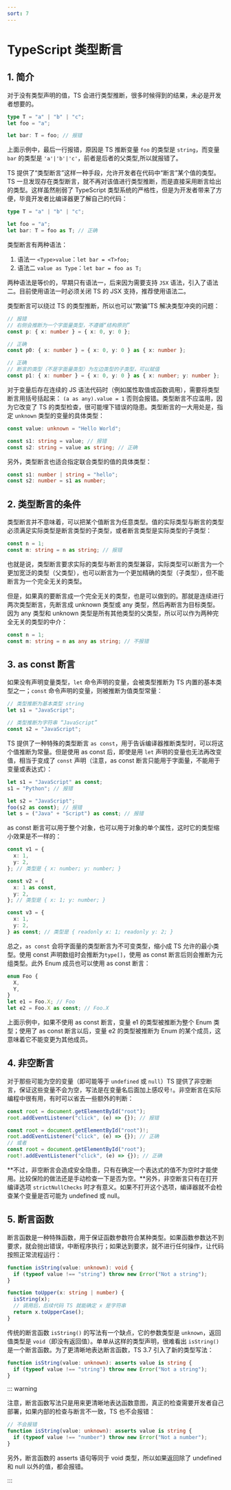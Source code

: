 ```yaml
---
sort: 7
---
```


# TypeScript 类型断言

## 1. 简介

对于没有类型声明的值，TS 会进行类型推断，很多时候得到的结果，未必是开发者想要的。

```ts
type T = "a" | "b" | "c";
let foo = "a";

let bar: T = foo; // 报错
```

上面示例中，最后一行报错，原因是 TS 推断变量 `foo` 的类型是 `string`，而变量 `bar` 的类型是 `'a'|'b'|'c'`，前者是后者的父类型,所以就报错了。

TS 提供了“类型断言”这样一种手段，允许开发者在代码中“断言”某个值的类型。TS 一旦发现存在类型断言，就不再对该值进行类型推断，而是直接采用断言给出的类型。这样虽然削弱了 TypeScript 类型系统的严格性，但是为开发者带来了方便，毕竟开发者比编译器更了解自己的代码：

```ts
type T = "a" | "b" | "c";

let foo = "a";
let bar: T = foo as T; // 正确
```

类型断言有两种语法：

1. 语法一 `<Type>value`：`let bar = <T>foo;`
2. 语法二 `value as Type`：`let bar = foo as T;`

两种语法是等价的，早期只有语法一，后来因为需要支持 `JSX` 语法，引入了语法二。目前使用语法一时必须关闭 TS 的 JSX 支持，推荐使用语法二。

类型断言可以绕过 TS 的类型推断，所以也可以“欺骗”TS 解决类型冲突的问题：

```ts
// 报错
// 右侧会推断为一个字面量类型，不遵循“结构原则”
const p: { x: number } = { x: 0, y: 0 };

// 正确
const p0: { x: number } = { x: 0, y: 0 } as { x: number };

// 正确
// 断言的类型（不是字面量类型）为左边类型的子类型，可以赋值
const p1: { x: number } = { x: 0, y: 0 } as { x: number; y: number };
```

对于变量后存在连续的 JS 语法代码时（例如属性取值或函数调用），需要将类型断言用括号括起来： `(a as any).value = 1` 否则会报错。类型断言不应滥用，因为它改变了 TS 的类型检查，很可能埋下错误的隐患。类型断言的一大用处是，指定 `unknown` 类型的变量的具体类型：

```ts
const value: unknown = "Hello World";

const s1: string = value; // 报错
const s2: string = value as string; // 正确
```

另外，类型断言也适合指定联合类型的值的具体类型：

```ts
const s1: number | string = "hello";
const s2: number = s1 as number;
```

## 2. 类型断言的条件

类型断言并不意味着，可以把某个值断言为任意类型。值的实际类型与断言的类型必须满足实际类型是断言类型的子类型，或者断言类型是实际类型的子类型：

```ts
const n = 1;
const m: string = n as string; // 报错
```

也就是说，类型断言要求实际的类型与断言的类型兼容，实际类型可以断言为一个更加宽泛的类型（父类型），也可以断言为一个更加精确的类型（子类型），但不能断言为一个完全无关的类型。

但是，如果真的要断言成一个完全无关的类型，也是可以做到的。那就是连续进行两次类型断言，先断言成 unknown 类型或 any 类型，然后再断言为目标类型。因为 any 类型和 unknown 类型是所有其他类型的父类型，所以可以作为两种完全无关的类型的中介：

```ts
const n = 1;
const m: string = n as any as string; // 不报错
```

## 3. as const 断言

如果没有声明变量类型，`let` 命令声明的变量，会被类型推断为 TS 内置的基本类型之一；`const` 命令声明的变量，则被推断为值类型常量：

```ts
// 类型推断为基本类型 string
let s1 = "JavaScript";

// 类型推断为字符串 “JavaScript”
const s2 = "JavaScript";
```

TS 提供了一种特殊的类型断言 `as const`，用于告诉编译器推断类型时，可以将这个值推断为常量。但是使用 as const 后，即使是用 `let` 声明的变量也无法再改变值，相当于变成了 `const` 声明（注意，as const 断言只能用于字面量，不能用于变量或表达式）：

```ts
let s1 = "JavaScript" as const;
s1 = "Python"; // 报错

let s2 = "JavaScript";
foo(s2 as const); // 报错
let s = ("Java" + "Script") as const; // 报错
```

as const 断言可以用于整个对象，也可以用于对象的单个属性，这时它的类型缩小效果是不一样的：

```ts
const v1 = {
  x: 1,
  y: 2,
}; // 类型是 { x: number; y: number; }

const v2 = {
  x: 1 as const,
  y: 2,
}; // 类型是 { x: 1; y: number; }

const v3 = {
  x: 1,
  y: 2,
} as const; // 类型是 { readonly x: 1; readonly y: 2; }
```

总之，`as const` 会将字面量的类型断言为不可变类型，缩小成 TS 允许的最小类型。使用 const 声明数组时会推断为`type[]`，使用 as const 断言后则会推断为元组类型。此外 Enum 成员也可以使用 as const 断言：

```ts
enum Foo {
  X,
  Y,
}
let e1 = Foo.X; // Foo
let e2 = Foo.X as const; // Foo.X
```

上面示例中，如果不使用 as const 断言，变量 e1 的类型被推断为整个 Enum 类型；使用了 as const 断言以后，变量 e2 的类型被推断为 Enum 的某个成员，这意味着它不能变更为其他成员。

## 4. 非空断言

对于那些可能为空的变量（即可能等于 `undefined` 或 `null`）TS 提供了非空断言，保证这些变量不会为空，写法是在变量名后面加上感叹号`!`。非空断言在实际编程中很有用，有时可以省去一些额外的判断：

```ts
const root = document.getElementById("root");
root.addEventListener("click", (e) => {}); // 报错

const root = document.getElementById("root")!;
root.addEventListener("click", (e) => {}); // 正确
// 或者
const root = document.getElementById("root");
root!.addEventListener("click", (e) => {}); // 正确
```

**不过，非空断言会造成安全隐患，只有在确定一个表达式的值不为空时才能使用。比较保险的做法还是手动检查一下是否为空。**另外，非空断言只有在打开编译选项 `strictNullChecks` 时才有意义。如果不打开这个选项，编译器就不会检查某个变量是否可能为 undefined 或 null。

## 5. 断言函数

断言函数是一种特殊函数，用于保证函数参数符合某种类型。如果函数参数达不到要求，就会抛出错误，中断程序执行；如果达到要求，就不进行任何操作，让代码按照正常流程运行：

```ts
function isString(value: unknown): void {
  if (typeof value !== "string") throw new Error("Not a string");
}

function toUpper(x: string | number) {
  isString(x);
  // 调用后，后续代码 TS 就能确定 x 是字符串
  return x.toUpperCase();
}
```

传统的断言函数 `isString()` 的写法有一个缺点，它的参数类型是 `unknown`，返回值类型是 `void`（即没有返回值）。单单从这样的类型声明，很难看出 `isString()` 是一个断言函数。为了更清晰地表达断言函数，TS 3.7 引入了新的类型写法：

```ts
function isString(value: unknown): asserts value is string {
  if (typeof value !== "string") throw new Error("Not a string");
}
```

::: warning

注意，断言函数写法只是用来更清晰地表达函数意图，真正的检查需要开发者自己部署，如果内部的检查与断言不一致，TS 也不会报错：

```ts
// 不会报错
function isString(value: unknown): asserts value is string {
  if (typeof value !== "number") throw new Error("Not a number");
}
```

另外，断言函数的 asserts 语句等同于 void 类型，所以如果返回除了 undefined 和 null 以外的值，都会报错。

:::
